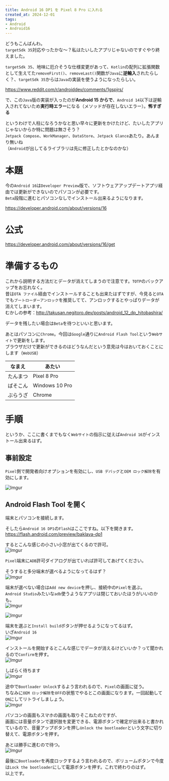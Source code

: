 ```yaml
---
title: Android 16 DP1 を Pixel 8 Pro に入れる
created_at: 2024-12-01
tags:
- Android
- Android16
---
```

どうもこんばんわ。  
`targetSdk 35`対応やったかな～？私はたいしたアプリじゃないのですぐやり終えました。  

`targetSdk 35`、地味に厄介そうな仕様変更があって、`Kotlin`の配列に拡張関数として生えてた`removeFirst()`、`removeLast()`関数が`Java`に**逆輸入**されたらしく？、`targetSdk 35`からは`Java`の実装を使うようになったらしい。  

https://www.reddit.com/r/androiddev/comments/1gspjrs/

で、この`Java`版の実装が入ったのが**Android 15 からで**、`Android 14`以下は逆輸入されてないため**実行時エラー**になる（メソッドが存在しないエラー）。**怖すぎる**  

というわけで人柱になろうかなと思い早々に更新をかけたけど、たいしたアプリじゃないからか特に問題は無さそう？  
`Jetpack Compose`、`WorkManager`、`DataStore`、`Jetpack Glance`あたり。あんまり無いね  
（`Android`が出してるライブラリは先に修正したとかなのかな）

# 本題
今の`Android 16`は`Developer Preview`版で、ソフトウェアアップデートアプリ経由では更新ができないのでパソコンが必要です。  
`Beta`段階に進むとパソコンなしでインストール出来るようになります。

https://developer.android.com/about/versions/16

# 公式
https://developer.android.com/about/versions/16/get

# 準備するもの
これから説明する方法だとデータが消えてしまうので注意です。`TOTP`のバックアップをお忘れなく。  
昔は`OTA ファイル`経由でインストールすることも出来たはずですが、今見ると`OTA`でも`ブートローダーアンロック`を推奨してて、アンロックするとやっぱりデータが消えてしまいます。  
むかしの参考：http://takusan.negitoro.dev/posts/android_12_dp_hitobashira/

データを残したい場合は`Beta`を待つといいと思います。  

あとはパソコンに`Chrome`。今回は`Google`通りに`Android Flash Tool`という`Webサイト`で更新をします。  
ブラウザだけで更新ができるのはどうなんだという意見は今はおいておくことにします（`WebUSB`）

| なまえ   | あたい         |
|----------|----------------|
| たんまつ | Pixel 8 Pro    |
| ぱそこん | Windows 10 Pro |
| ぶらうざ | Chrome         |

# 手順
というか、ここに書くまでもなく`Webサイト`の指示に従えば`Android 16`がインストール出来るはず。  

## 事前設定
`Pixel`側で開発者向けオプションを有効にし、`USB デバッグ`と`OEM ロック解除`を有効にします。

![Imgur](https://imgur.com/yb03ksM.png)

## Android Flash Tool を開く
端末とパソコンを接続します。

そしたら`Android 16 DP1`の`Flash`はここですね。以下を開きます。  
https://flash.android.com/preview/baklava-dp1

するとこんな感じの小さい小窓が出てくるので許可。  
![Imgur](https://imgur.com/0ZKk6dz.png)

`Pixel`端末に`ADB`許可ダイアログが出ていれば許可してあげてください。

そうすると多分端末が選べるようになってるはず？  
![Imgur](https://imgur.com/XGVX2DP.png)

端末が選べない場合は`Add new device`を押し、接続中の`Pixel`を選ぶ。  
`Android Studio`みたいな`adb`使うようなアプリは閉じておいたほうがいいのかも。  
![Imgur](https://imgur.com/a5nIlrX.png)

![Imgur](https://imgur.com/9I0n3b2.png)

端末を選ぶと`Install build`ボタンが押せるようになってるはず。  
いざ`Android 16`  
![Imgur](https://imgur.com/Ti2y6a2.png)

インストールを開始するとこんな感じでデータが消えるけどいいか？って聞かれるので`Confirm`を押す。  
![Imgur](https://imgur.com/GHddhiE.png)

しばらく待ちます  
![Imgur](https://imgur.com/FfCd0c9.png)

途中で`Bootloader Unlock`するよう言われるので、`Pixel`の画面に従う。  
ちなみに`OEM ロック解除`を`OFF`の状態でやるとこの画面になります。一回起動して`ON`にしてリトライしましょう。  
![Imgur](https://imgur.com/MXGM43F.png)

パソコンの画面もスマホの画面も取りそこねたのですが、  
画面には音量ボタンで選択肢を変更できる、電源ボタンで確定が出来ると書かれているので、音量アップボタンを押し`Unlock the bootloader`という文字に切り替えて、電源ボタンを押す。  

あとは勝手に進むので待つ。  
![Imgur](https://imgur.com/Ezzd4st.png)

最後に`Bootloader`を再度ロックするよう言われるので、ボリュームボタンで今度は`Lock the bootloader`にして電源ボタンを押す。これで終わりのはず。  
以上です。